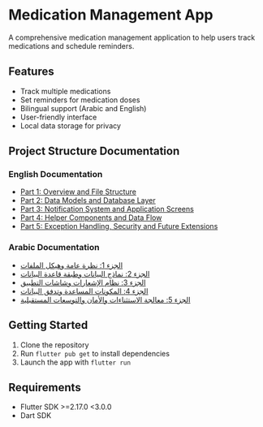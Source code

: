 # Medication Management App

A comprehensive medication management application to help users track medications and schedule reminders.

## Features

- Track multiple medications
- Set reminders for medication doses
- Bilingual support (Arabic and English)
- User-friendly interface
- Local data storage for privacy

## Project Structure Documentation

### English Documentation
- [Part 1: Overview and File Structure](docs/project_structure_part1.md)
- [Part 2: Data Models and Database Layer](docs/project_structure_part2.md)
- [Part 3: Notification System and Application Screens](docs/project_structure_part3.md)
- [Part 4: Helper Components and Data Flow](docs/project_structure_part4.md)
- [Part 5: Exception Handling, Security and Future Extensions](docs/project_structure_part5.md)

### Arabic Documentation
- [الجزء 1: نظرة عامة وهيكل الملفات](docs/project_structure_arabic_part1.md)
- [الجزء 2: نماذج البيانات وطبقة قاعدة البيانات](docs/project_structure_arabic_part2.md)
- [الجزء 3: نظام الإشعارات وشاشات التطبيق](docs/project_structure_arabic_part3.md)
- [الجزء 4: المكونات المساعدة وتدفق البيانات](docs/project_structure_arabic_part4.md)
- [الجزء 5: معالجة الاستثناءات والأمان والتوسعات المستقبلية](docs/project_structure_arabic_part5.md)

## Getting Started

1. Clone the repository
2. Run `flutter pub get` to install dependencies
3. Launch the app with `flutter run`

## Requirements

- Flutter SDK >=2.17.0 <3.0.0
- Dart SDK